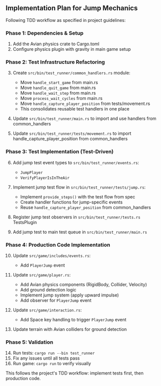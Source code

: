 ## Implementation Plan for Jump Mechanics

Following TDD workflow as specified in project guidelines:

### Phase 1: Dependencies & Setup
1. Add the Avian physics crate to Cargo.toml
2. Configure physics plugin with gravity in main game setup

### Phase 2: Test Infrastructure Refactoring
3. Create `src/bin/test_runner/common_handlers.rs` module:
   - Move `handle_start_game` from main.rs
   - Move `handle_quit_game` from main.rs
   - Move `handle_wait_step` from main.rs
   - Move `process_wait_cycles` from main.rs
   - Move `handle_capture_player_position` from tests/movement.rs
   - This consolidates reusable test handlers in one place

4. Update `src/bin/test_runner/main.rs` to import and use handlers from common_handlers

5. Update `src/bin/test_runner/tests/movement.rs` to import handle_capture_player_position from common_handlers

### Phase 3: Test Implementation (Test-Driven)
6. Add jump test event types to `src/bin/test_runner/events.rs`:
   - `JumpPlayer`
   - `VerifyPlayerIsInTheAir`

7. Implement jump test flow in `src/bin/test_runner/tests/jump.rs`:
   - Implement `provide_steps()` with the test flow from spec
   - Create handler functions for jump-specific events
   - Reuse `handle_capture_player_position` from common_handlers

8. Register jump test observers in `src/bin/test_runner/tests.rs` TestsPlugin

9. Add jump test to main test queue in `src/bin/test_runner/main.rs`

### Phase 4: Production Code Implementation
10. Update `src/game/includes/events.rs`:
    - Add `PlayerJump` event

11. Update `src/game/player.rs`:
    - Add Avian physics components (RigidBody, Collider, Velocity)
    - Add ground detection logic
    - Implement jump system (apply upward impulse)
    - Add observer for `PlayerJump` event

12. Update `src/game/interaction.rs`:
    - Add Space key handling to trigger `PlayerJump` event

13. Update terrain with Avian colliders for ground detection

### Phase 5: Validation
14. Run tests: `cargo run --bin test_runner`
15. Fix any issues until all tests pass
16. Run game: `cargo run` to verify visually

This follows the project's TDD workflow: implement tests first, then production code.
